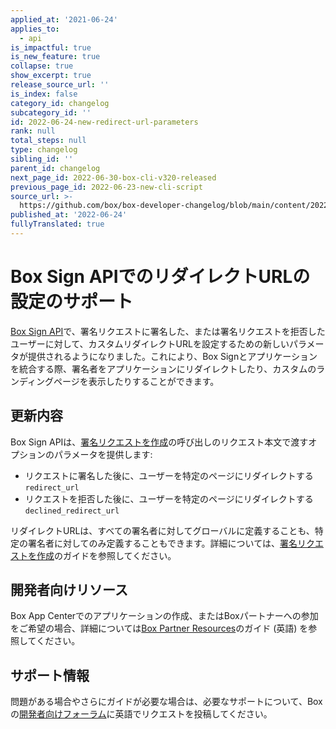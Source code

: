 ```yaml
---
applied_at: '2021-06-24'
applies_to:
  - api
is_impactful: true
is_new_feature: true
collapse: true
show_excerpt: true
release_source_url: ''
is_index: false
category_id: changelog
subcategory_id: ''
id: 2022-06-24-new-redirect-url-parameters
rank: null
total_steps: null
type: changelog
sibling_id: ''
parent_id: changelog
next_page_id: 2022-06-30-box-cli-v320-released
previous_page_id: 2022-06-23-new-cli-script
source_url: >-
  https://github.com/box/box-developer-changelog/blob/main/content/2022/06-24-new-redirect-url-parameters.md
published_at: '2022-06-24'
fullyTranslated: true
---
```

# Box Sign APIでのリダイレクトURLの設定のサポート

[Box Sign API][3]で、署名リクエストに署名した、または署名リクエストを拒否したユーザーに対して、カスタムリダイレクトURLを設定するための新しいパラメータが提供されるようになりました。これにより、Box Signとアプリケーションを統合する際、署名者をアプリケーションにリダイレクトしたり、カスタムのランディングページを表示したりすることができます。

<!-- more -->

## 更新内容

Box Sign APIは、[署名リクエストを作成][4]の呼び出しのリクエスト本文で渡すオプションのパラメータを提供します:

* リクエストに署名した後に、ユーザーを特定のページにリダイレクトする`redirect_url`
* リクエストを拒否した後に、ユーザーを特定のページにリダイレクトする`declined_redirect_url`

リダイレクトURLは、すべての署名者に対してグローバルに定義することも、特定の署名者に対してのみ定義することもできます。詳細については、[署名リクエストを作成][4]のガイドを参照してください。

## 開発者向けリソース

Box App Centerでのアプリケーションの作成、またはBoxパートナーへの参加をご希望の場合、詳細については[Box Partner Resources][2]のガイド (英語) を参照してください。

## サポート情報

問題がある場合やさらにガイドが必要な場合は、必要なサポートについて、Boxの[開発者向けフォーラム][1]に英語でリクエストを投稿してください。

[1]: https://support.box.com/hc/en-us/community/topics/360001932973-Platform-and-Developer-Forum

[2]: https://support.box.com/hc/en-us/sections/360009473734-Box-Partner-Resources

[3]: https://developer.box.com/reference/post-sign-requests/

[4]: https://developer.box.com/guides/box-sign/create-sign-request/
